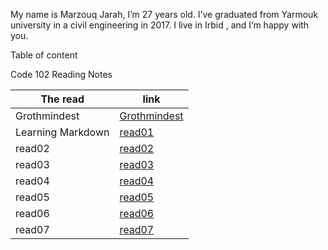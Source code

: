 My name is Marzouq Jarah, I’m 27 years old. I’ve graduated from Yarmouk university in a civil engineering in 2017. I live in Irbid , and I’m happy with you.

Table of content

Code 102 Reading Notes

The read | link
------------ | -------------
Grothmindest| [Grothmindest](Growthmindset)
Learning Markdown|[read01](read1)
read02 |[read02](read2)
read03|[read03](read3)
read04|[read04](read4)
read05|[read05](read5)
read06|[read06](read6)
read07|[read07](read7)
